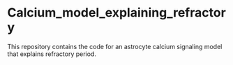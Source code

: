 # Calcium_model_explaining_refractory
This repository contains the code for an astrocyte calcium signaling model that explains refractory period.
